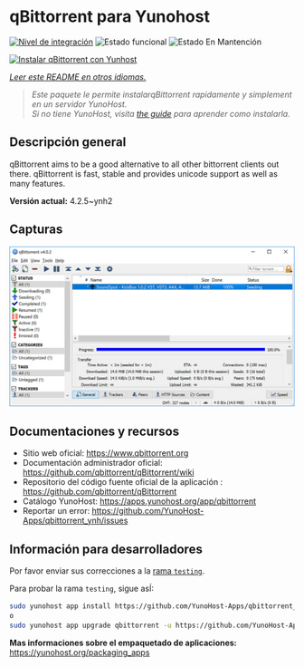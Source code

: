 <!--
Este archivo README esta generado automaticamente<https://github.com/YunoHost/apps/tree/master/tools/readme_generator>
No se debe editar a mano.
-->

# qBittorrent para Yunohost

[![Nivel de integración](https://apps.yunohost.org/badge/integration/qbittorrent)](https://ci-apps.yunohost.org/ci/apps/qbittorrent/)
![Estado funcional](https://apps.yunohost.org/badge/state/qbittorrent)
![Estado En Mantención](https://apps.yunohost.org/badge/maintained/qbittorrent)

[![Instalar qBittorrent con Yunhost](https://install-app.yunohost.org/install-with-yunohost.svg)](https://install-app.yunohost.org/?app=qbittorrent)

*[Leer este README en otros idiomas.](./ALL_README.md)*

> *Este paquete le permite instalarqBittorrent rapidamente y simplement en un servidor YunoHost.*  
> *Si no tiene YunoHost, visita [the guide](https://yunohost.org/install) para aprender como instalarla.*

## Descripción general

qBittorrent aims to be a good alternative to all other bittorrent clients out there. qBittorrent is fast, stable and provides unicode support as well as many features.

**Versión actual:** 4.2.5~ynh2

## Capturas

![Captura de qBittorrent](./doc/screenshots/qbittorrent.jpg)

## Documentaciones y recursos

- Sitio web oficial: <https://www.qbittorrent.org>
- Documentación administrador oficial: <https://github.com/qbittorrent/qBittorrent/wiki>
- Repositorio del código fuente oficial de la aplicación : <https://github.com/qbittorrent/qBittorrent>
- Catálogo YunoHost: <https://apps.yunohost.org/app/qbittorrent>
- Reportar un error: <https://github.com/YunoHost-Apps/qbittorrent_ynh/issues>

## Información para desarrolladores

Por favor enviar sus correcciones a la [rama `testing`](https://github.com/YunoHost-Apps/qbittorrent_ynh/tree/testing).

Para probar la rama `testing`, sigue asÍ:

```bash
sudo yunohost app install https://github.com/YunoHost-Apps/qbittorrent_ynh/tree/testing --debug
o
sudo yunohost app upgrade qbittorrent -u https://github.com/YunoHost-Apps/qbittorrent_ynh/tree/testing --debug
```

**Mas informaciones sobre el empaquetado de aplicaciones:** <https://yunohost.org/packaging_apps>
